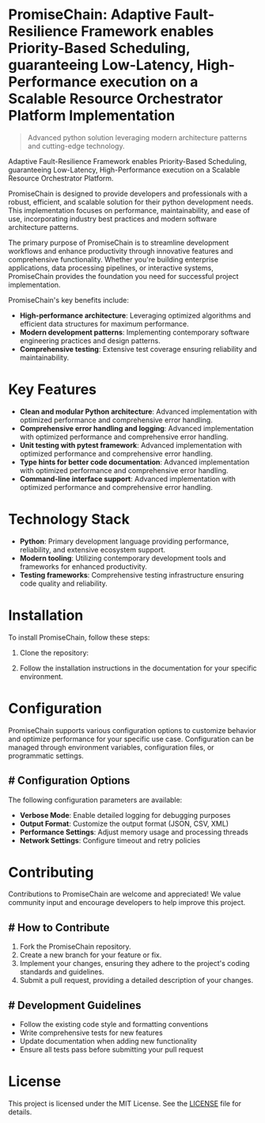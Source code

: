 <!-- fallback_PromiseChain_20251015203743_48435 -->

# PromiseChain: Adaptive Fault-Resilience Framework enables Priority-Based Scheduling, guaranteeing Low-Latency, High-Performance execution on a Scalable Resource Orchestrator Platform Implementation
> Advanced python solution leveraging modern architecture patterns and cutting-edge technology.

Adaptive Fault-Resilience Framework enables Priority-Based Scheduling, guaranteeing Low-Latency, High-Performance execution on a Scalable Resource Orchestrator Platform.

PromiseChain is designed to provide developers and professionals with a robust, efficient, and scalable solution for their python development needs. This implementation focuses on performance, maintainability, and ease of use, incorporating industry best practices and modern software architecture patterns.

The primary purpose of PromiseChain is to streamline development workflows and enhance productivity through innovative features and comprehensive functionality. Whether you're building enterprise applications, data processing pipelines, or interactive systems, PromiseChain provides the foundation you need for successful project implementation.

PromiseChain's key benefits include:

* **High-performance architecture**: Leveraging optimized algorithms and efficient data structures for maximum performance.
* **Modern development patterns**: Implementing contemporary software engineering practices and design patterns.
* **Comprehensive testing**: Extensive test coverage ensuring reliability and maintainability.

# Key Features

* **Clean and modular Python architecture**: Advanced implementation with optimized performance and comprehensive error handling.
* **Comprehensive error handling and logging**: Advanced implementation with optimized performance and comprehensive error handling.
* **Unit testing with pytest framework**: Advanced implementation with optimized performance and comprehensive error handling.
* **Type hints for better code documentation**: Advanced implementation with optimized performance and comprehensive error handling.
* **Command-line interface support**: Advanced implementation with optimized performance and comprehensive error handling.

# Technology Stack

* **Python**: Primary development language providing performance, reliability, and extensive ecosystem support.
* **Modern tooling**: Utilizing contemporary development tools and frameworks for enhanced productivity.
* **Testing frameworks**: Comprehensive testing infrastructure ensuring code quality and reliability.

# Installation

To install PromiseChain, follow these steps:

1. Clone the repository:


2. Follow the installation instructions in the documentation for your specific environment.

# Configuration

PromiseChain supports various configuration options to customize behavior and optimize performance for your specific use case. Configuration can be managed through environment variables, configuration files, or programmatic settings.

## # Configuration Options

The following configuration parameters are available:

* **Verbose Mode**: Enable detailed logging for debugging purposes
* **Output Format**: Customize the output format (JSON, CSV, XML)
* **Performance Settings**: Adjust memory usage and processing threads
* **Network Settings**: Configure timeout and retry policies

# Contributing

Contributions to PromiseChain are welcome and appreciated! We value community input and encourage developers to help improve this project.

## # How to Contribute

1. Fork the PromiseChain repository.
2. Create a new branch for your feature or fix.
3. Implement your changes, ensuring they adhere to the project's coding standards and guidelines.
4. Submit a pull request, providing a detailed description of your changes.

## # Development Guidelines

* Follow the existing code style and formatting conventions
* Write comprehensive tests for new features
* Update documentation when adding new functionality
* Ensure all tests pass before submitting your pull request

# License

This project is licensed under the MIT License. See the [LICENSE](https://github.com/lisaantal/PromiseChain/blob/main/LICENSE) file for details.
